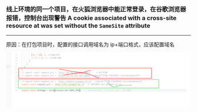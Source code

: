 ### 线上环境的同一个项目，在火狐浏览器中能正常登录，在谷歌浏览器报错，控制台出现警告 A cookie associated with a cross-site resource at was set without the `SameSite` attribute 

---

原因：在打包项目时，配置的接口调用域名为 ip+端口格式，应该配置域名


![](../../images/2020/Mar220201.png)